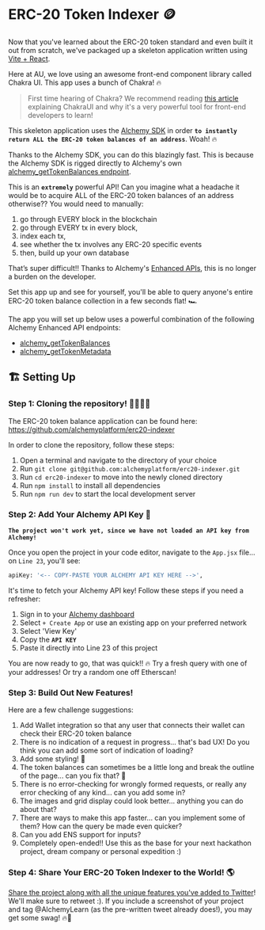 # ERC-20 Token Indexer 🪙

Now that you've learned about the ERC-20 token standard and even built it out from scratch, we've packaged up a skeleton application written using [Vite + React](https://vitejs.dev/guide/).

Here at AU, we love using an awesome front-end component library called Chakra UI. This app uses a bunch of Chakra! 🔥

> First time hearing of Chakra? We recommend reading [this article](https://www.freecodecamp.org/news/why-should-you-start-using-chakraui/#:~:text=Chakra%20UI%20is%20a%20component,with%20some%20other%20libraries%20too.) explaining ChakraUI and why it's a very powerful tool for front-end developers to learn!

This skeleton application uses the [Alchemy SDK](https://www.alchemy.com/sdk) in order **`to instantly return ALL the ERC-20 token balances of an address`**. Woah! 🔥

Thanks to the Alchemy SDK, you can do this blazingly fast. This is because the Alchemy SDK is rigged directly to Alchemy's own [alchemy_getTokenBalances endpoint](https://docs.alchemy.com/reference/alchemy-gettokenbalances).

This is an **`extremely`** powerful API! Can you imagine what a headache it would be to acquire ALL of the ERC-20 token balances of an address otherwise?? You would need to manually:

1. go through EVERY block in the blockchain
2. go through EVERY tx in every block,
3. index each tx,
4. see whether the tx involves any ERC-20 specific events
5. then, build up your own database
   
That’s super difficult!! Thanks to Alchemy's [Enhanced APIs](https://www.alchemy.com/enhanced-apis), this is no longer a burden on the developer.

Set this app up and see for yourself, you'll be able to query anyone's entire ERC-20 token balance collection in a few seconds flat! 🏎

The app you will set up below uses a powerful combination of the following Alchemy Enhanced API endpoints:

- [alchemy_getTokenBalances](https://docs.alchemy.com/reference/alchemy-gettokenbalances)
- [alchemy_getTokenMetadata](https://docs.alchemy.com/reference/alchemy-gettokenmetadata)

## 🏗️ Setting Up

### Step 1: Cloning the repository! 👨‍💻👩‍💻

The ERC-20 token balance application can be found here: https://github.com/alchemyplatform/erc20-indexer

In order to clone the repository, follow these steps:

1. Open a terminal and navigate to the directory of your choice
2. Run `git clone git@github.com:alchemyplatform/erc20-indexer.git`
3. Run `cd erc20-indexer` to move into the newly cloned directory
4. Run `npm install` to install all dependencies
5. Run `npm run dev` to start the local development server

### Step 2: Add Your Alchemy API Key 🔑

**`The project won't work yet, since we have not loaded an API key from Alchemy!`**

Once you open the project in your code editor, navigate to the `App.jsx` file... on `Line 23`, you'll see:

```bash
apiKey: '<-- COPY-PASTE YOUR ALCHEMY API KEY HERE -->',
```

It's time to fetch your Alchemy API key! Follow these steps if you need a refresher:

1. Sign in to your [Alchemy dashboard](https://alchemy.com/?a=eth-bootcamp)
2. Select `+ Create App` or use an existing app on your preferred network
3. Select 'View Key'
4. Copy the **`API KEY`**
5. Paste it directly into Line 23 of this project
   
You are now ready to go, that was quick!! 🔥 Try a fresh query with one of your addresses! Or try a random one off Etherscan!

### Step 3: Build Out New Features!

Here are a few challenge suggestions:

1. Add Wallet integration so that any user that connects their wallet can check their ERC-20 token balance
2. There is no indication of a request in progress... that's bad UX! Do you think you can add some sort of indication of loading?
3. Add some styling! 🎨
4. The token balances can sometimes be a little long and break the outline of the page... can you fix that? 🔧
5. There is no error-checking for wrongly formed requests, or really any error checking of any kind... can you add some in?
6. The images and grid display could look better... anything you can do about that?
7. There are ways to make this app faster... can you implement some of them? How can the query be made even quicker?
8. Can you add ENS support for inputs?
9. Completely open-ended!! Use this as the base for your next hackathon project, dream company or personal expedition :)

### Step 4: Share Your ERC-20 Token Indexer to the World! 🌎

[Share the project along with all the unique features you've added to Twitter](https://twitter.com/intent/tweet?text=Check%20out%20my%20ERC-20%20Indexer%20app%20I%20built%20at%20@AlchemyLearn%21)! We'll make sure to retweet :). If you include a screenshot of your project and tag @AlchemyLearn (as the pre-written tweet already does!), you may get some swag! 🔥👀